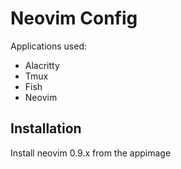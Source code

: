 # Neovim Config

Applications used: 
- Alacritty
- Tmux
- Fish
- Neovim

## Installation

Install neovim 0.9.x from the appimage
